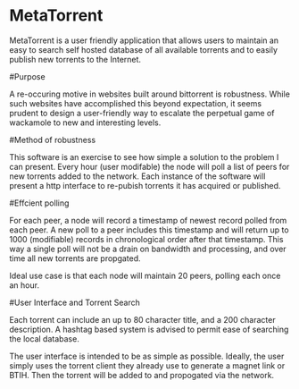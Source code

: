 MetaTorrent
===========

MetaTorrent is a user friendly application that allows users to maintain an easy to search self hosted database of all available torrents and to easily publish new torrents to the Internet.

#Purpose

A re-occuring motive in websites built around bittorrent is robustness.
While such websites have accomplished this beyond expectation, it seems prudent to design a user-friendly way to escalate the perpetual game of wackamole to new and interesting levels.

#Method of robustness

This software is an exercise to see how simple a solution to the problem I can present.
Every hour (user modifable) the node will poll a list of peers for new torrents added to the network.
Each instance of the software will present a http interface to re-pubish torrents it has acquired or published.

#Effcient polling

For each peer, a node will record a timestamp of newest record polled from each peer.
A new poll to a peer includes this timestamp and will return up to 1000 (modifiable) records in chronological order after that timestamp. This way a single poll will not be a drain on bandwidth and processing, and over time all new torrents are propgated.

Ideal use case is that each node will maintain 20 peers, polling each once an hour.

#User Interface and Torrent Search

Each torrent can include an up to 80 character title, and a 200 character description.
A hashtag based system is advised to permit ease of searching the local database.

The user interface is intended to be as simple as possible.
Ideally, the user simply uses the torrent client they already use to generate a magnet link or BTIH. Then the torrent will be added to and propogated via the network.
